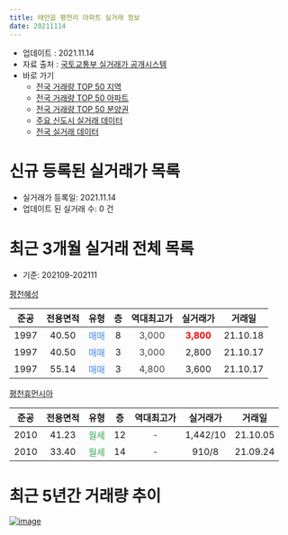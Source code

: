 ```yaml
---
title: 태안읍 평천리 아파트 실거래 정보
date: 20211114
---
```


* 업데이트 : 2021.11.14
* 자료 출처 : [국토교통부 실거래가 공개시스템](http://rt.molit.go.kr)
* 바로 가기
    * [전국 거래량 TOP 50 지역](https://apt-info.github.io/apt-trade-info/tr)
    * [전국 거래량 TOP 50 아파트](https://apt-info.github.io/apt-trade-info/ta)
    * [전국 거래량 TOP 50 분양권](https://apt-info.github.io/apt-trade-info/tb)
    * [주요 신도시 실거래 데이터](https://apt-info.github.io/apt-trade-info/newtown)
    * [전국 실거래 데이터](https://apt-info.github.io/apt-trade-info/all)



<script async src="https://pagead2.googlesyndication.com/pagead/js/adsbygoogle.js"></script>
<!-- 기본광고 -->
<ins class="adsbygoogle"
     style="display:block"
     data-ad-client="ca-pub-1142216861245946"
     data-ad-slot="4805727019"
     data-ad-format="auto"
     data-full-width-responsive="true"></ins>
<script>
     (adsbygoogle = window.adsbygoogle || []).push({});
</script>


# 신규 등록된 실거래가 목록

* 실거래가 등록일: 2021.11.14
* 업데이트 된 실거래 수: 0 건




<script async src="https://pagead2.googlesyndication.com/pagead/js/adsbygoogle.js"></script>
<!-- 기본광고 -->
<ins class="adsbygoogle"
     style="display:block"
     data-ad-client="ca-pub-1142216861245946"
     data-ad-slot="4805727019"
     data-ad-format="auto"
     data-full-width-responsive="true"></ins>
<script>
     (adsbygoogle = window.adsbygoogle || []).push({});
</script>


# 최근 3개월 실거래 전체 목록
* 기준: 202109-202111


[평천혜성](https://search.naver.com/search.naver?query=%ED%8F%89%EC%B2%9C%ED%98%9C%EC%84%B1)

|준공|전용면적|유형|층|역대최고가|실거래가|거래일|
|:---:|:---:|:---:|:---:|:---:|:---:|:---:|
|1997|40.50|<span style="color:#4285F3">매매</span>|8|<span style="color:#444444">3,000</span>|<b><span style="color:#FF0000">3,800</span></b>|21.10.18|
|1997|40.50|<span style="color:#4285F3">매매</span>|3|<span style="color:#444444">3,000</span>|2,800|21.10.17|
|1997|55.14|<span style="color:#4285F3">매매</span>|3|<span style="color:#444444">4,800</span>|3,600|21.10.17|

[평천휴먼시아](https://search.naver.com/search.naver?query=%ED%8F%89%EC%B2%9C%ED%9C%B4%EB%A8%BC%EC%8B%9C%EC%95%84)

|준공|전용면적|유형|층|역대최고가|실거래가|거래일|
|:---:|:---:|:---:|:---:|:---:|:---:|:---:|
|2010|41.23|<span style="color:#34A853">월세</span>|12|<span style="color:#444444">-</span>|1,442/10|21.10.05|
|2010|33.40|<span style="color:#34A853">월세</span>|14|<span style="color:#444444">-</span>|910/8|21.09.24|



<script async src="https://pagead2.googlesyndication.com/pagead/js/adsbygoogle.js"></script>
<!-- 기본광고 -->
<ins class="adsbygoogle"
     style="display:block"
     data-ad-client="ca-pub-1142216861245946"
     data-ad-slot="4805727019"
     data-ad-format="auto"
     data-full-width-responsive="true"></ins>
<script>
     (adsbygoogle = window.adsbygoogle || []).push({});
</script>


# 최근 5년간 거래량 추이


<div style="width:100%;">
    <canvas id="deal_progress" height="200"></canvas>
</div>

<script>
new Chart(document.getElementById("deal_progress"), {
    type: 'line',
    data: {
        labels: ['16.01','16.03','16.04','16.05','16.06','16.07','16.08','16.09','16.10','16.11','16.12','17.01','17.02','17.03','17.04','17.05','17.09','17.11','18.01','18.02','18.06','18.07','18.08','18.09','18.10','18.12','19.01','19.02','19.03','19.06','19.07','19.08','19.09','19.10','19.12','20.01','20.02','20.03','20.05','20.06','20.08','20.09','20.10','20.12','21.01','21.02','21.03','21.04','21.07','21.08','21.09','21.10'],
        datasets: [{
            label: '매매/분양권',
            data: [0,0,0,0,0,1,0,1,0,1,0,0,0,0,1,2,0,1,0,0,0,0,2,1,0,0,0,0,1,1,0,1,0,0,1,0,1,1,1,1,0,0,0,1,0,1,2,1,1,1,0,3],
            borderColor: "rgba(66, 133, 243, 1)",
            backgroundColor: "rgba(66, 133, 243, 0.05)",
            borderWidth: 1,
            pointRadius: 0,
            fill: false,
            lineTension: 0
        },{
            label: '전/월세',
            data: [1,1,3,2,1,2,3,0,1,1,1,2,2,2,1,0,2,0,1,2,1,1,1,1,1,1,5,2,0,3,3,0,2,2,1,2,0,1,4,0,1,2,1,2,6,2,1,1,0,2,1,1],
            borderColor: "rgba(255, 90, 0, 1)",
            backgroundColor: "rgba(255, 90, 0, 0.05)",
            borderWidth: 1,
            pointRadius: 0,
            fill: false,
            lineTension: 0
        },{
            label: '합계',
            data: [1,1,3,2,1,3,3,1,1,2,1,2,2,2,2,2,2,1,1,2,1,1,3,2,1,1,5,2,1,4,3,1,2,2,2,2,1,2,5,1,1,2,1,3,6,3,3,2,1,3,1,4],
            borderColor: "rgba(0, 0, 0, 1)",
            backgroundColor: "rgba(0, 0, 0, 0.03)",
            borderWidth: 0.1,
            pointRadius: 0,
            fill: true,
            lineTension: 0
        }
        ]
    },
    options: {
        responsive: true,
        title: {
            display: false
        },
        tooltips: {
            mode: 'index',
            intersect: false
        },
        hover: {
            mode: 'nearest',
            intersect: true
        },
        scales: {
            xAxes: [{
                display: true,
                scaleLabel: {
                    display: true,
                    labelString: '년/월'
                }
            }],
            yAxes: [{
                display: true,
                ticks: {
                    suggestedMin: 0,
                },
                scaleLabel: {
                    display: true,
                    labelString: '실거래 수'
                }
            }]
        }
    }
});

</script>


[![image](https://apt-info.github.io/images/2020-01-03-apt-trade-info/1024x500.png)](https://play.google.com/store/apps/details?id=com.aptinfo.apttradeinfo)

